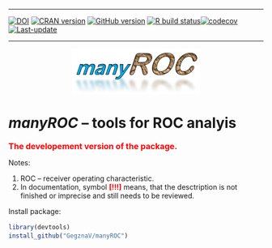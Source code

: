 
<!-- README.md is generated from README.Rmd. Please edit that file -->

-----

<!-- badges: start -->

[![DOI](https://zenodo.org/badge/98945258.svg)](https://zenodo.org/badge/latestdoi/98945258)
[![CRAN
version](https://www.r-pkg.org/badges/version/manyROC)](https://cran.rstudio.com/web/packages/manyROC/index.html)
[![GitHub
version](https://img.shields.io/badge/GitHub-v0.0.6-brightgreen.svg)](https://github.com/GegznaV/manyROC)
[![R build
status](https://github.com/GegznaV/manyROC/workflows/R-CMD-check/badge.svg)](https://github.com/GegznaV/manyROC/actions)[![codecov](https://codecov.io/gh/GegznaV/manyROC/branch/master/graph/badge.svg)](https://codecov.io/gh/GegznaV/manyROC)
[![Last-update](https://img.shields.io/badge/last%20update-2020--09--14-yellowgreen.svg)](/commits/master)
<!-- badges: end -->

-----

<img src="https://raw.githubusercontent.com/GegznaV/manyROC/master/pkgdown/logo.png" width="50%" height="50%" style="display: block; margin: auto;" />
<!-- "https://raw.githubusercontent.com/GegznaV/manyROC/master/docs/logo.png" -->

# ***manyROC*** – tools for ROC analyis

<p align="center">

<font color="red" size="3" family="sans"> <b>The developement version of
the package.</b></font>

</p>

<!-- *manyROC* workflow for spectroscopic data analysis. -->

Notes:

1.  ROC – receiver operating characteristic.
2.  In documentation, symbol <b><font color="red">\[\!\!\!\]</font></b>
    means, that the desctription is not finished or imprecise and still
    needs to be reviewed.

Install package:

``` r
library(devtools)
install_github("GegznaV/manyROC")
```

<!-- * * * -->

<!-- <p align="right"> </p>     -->
